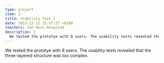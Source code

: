 ```yaml
---
type: project
item: 2
title: Usability Test I
date: 2013-12-11 21:57:27 +0100
teachers: Jan Hein Hoogstad
description: | 
  We tested the prototye with 8 users. The usability tests revealed that the three-layered structure was too complex.
---
```

We tested the prototye with 8 users. The usability tests revealed that the three-layered structure was too complex.